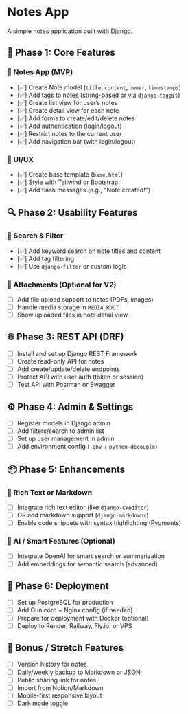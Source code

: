 # Notes App

A simple notes application built with Django.

## 🚀 Phase 1: Core Features

### 📂 Notes App (MVP)

-   [✅] Create Note model (`title`, `content`, `owner`, `timestamps`)
-   [✅] Add tags to notes (string-based or via `django-taggit`)
-   [✅] Create list view for user’s notes
-   [✅] Create detail view for each note
-   [✅] Add forms to create/edit/delete notes
-   [✅] Add authentication (login/logout)
-   [✅] Restrict notes to the current user
-   [✅] Add navigation bar (with login/logout)

### 🎨 UI/UX

-   [✅] Create base template (`base.html`)
-   [✅] Style with Tailwind or Bootstrap
-   [✅] Add flash messages (e.g., "Note created!")

## 🔍 Phase 2: Usability Features

### 🔎 Search & Filter

-   [✅] Add keyword search on note titles and content
-   [✅] Add tag filtering
-   [✅] Use `django-filter` or custom logic

### 📁 Attachments (Optional for V2)

-   [ ] Add file upload support to notes (PDFs, images)
-   [ ] Handle media storage in `MEDIA_ROOT`
-   [ ] Show uploaded files in note detail view

## 🌐 Phase 3: REST API (DRF)

-   [ ] Install and set up Django REST Framework
-   [ ] Create read-only API for notes
-   [ ] Add create/update/delete endpoints
-   [ ] Protect API with user auth (token or session)
-   [ ] Test API with Postman or Swagger

## ⚙️ Phase 4: Admin & Settings

-   [ ] Register models in Django admin
-   [ ] Add filters/search to admin list
-   [ ] Set up user management in admin
-   [ ] Add environment config (`.env` + `python-decouple`)

## 📦 Phase 5: Enhancements

### 📝 Rich Text or Markdown

-   [ ] Integrate rich text editor (like `django-ckeditor`)
-   [ ] OR add markdown support (`django-markdownx`)
-   [ ] Enable code snippets with syntax highlighting (Pygments)

### 🧠 AI / Smart Features (Optional)

-   [ ] Integrate OpenAI for smart search or summarization
-   [ ] Add embeddings for semantic search (advanced)

## 🚀 Phase 6: Deployment

-   [ ] Set up PostgreSQL for production
-   [ ] Add Gunicorn + Nginx config (if needed)
-   [ ] Prepare for deployment with Docker (optional)
-   [ ] Deploy to Render, Railway, Fly.io, or VPS

## 📌 Bonus / Stretch Features

-   [ ] Version history for notes
-   [ ] Daily/weekly backup to Markdown or JSON
-   [ ] Public sharing link for notes
-   [ ] Import from Notion/Markdown
-   [ ] Mobile-first responsive layout
-   [ ] Dark mode toggle
